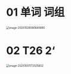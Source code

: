 # 01 单词 词组

<img src="https://cvp.oss-cn-shanghai.aliyuncs.com/202510260806774.png" alt="image-20251026080645690" style="zoom:50%;" />



# 02 T26 2‘

<img src="https://cvp.oss-cn-shanghai.aliyuncs.com/202510011733983.png" alt="image-20251001173325832" style="zoom:50%;" />
